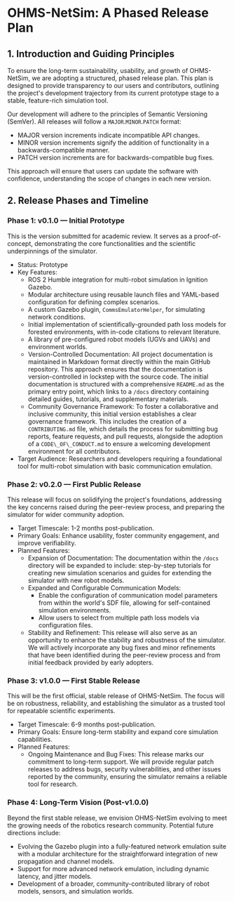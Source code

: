 # **OHMS-NetSim: A Phased Release Plan**

## **1\. Introduction and Guiding Principles**

To ensure the long-term sustainability, usability, and growth of OHMS-NetSim, we are adopting a structured, phased release plan. This plan is designed to provide transparency to our users and contributors, outlining the project's development trajectory from its current prototype stage to a stable, feature-rich simulation tool.

Our development will adhere to the principles of Semantic Versioning (SemVer). All releases will follow a `MAJOR`.`MINOR`.`PATCH` format:

* MAJOR version increments indicate incompatible API changes.  
* MINOR version increments signify the addition of functionality in a backwards-compatible manner.  
* PATCH version increments are for backwards-compatible bug fixes.

This approach will ensure that users can update the software with confidence, understanding the scope of changes in each new version.

## **2\. Release Phases and Timeline**

### **Phase 1: v0.1.0 — Initial Prototype**

This is the version submitted for academic review. It serves as a proof-of-concept, demonstrating the core functionalities and the scientific underpinnings of the simulator.

* Status: Prototype  
* Key Features:  
  * ROS 2 Humble integration for multi-robot simulation in Ignition Gazebo.  
  * Modular architecture using reusable launch files and YAML-based configuration for defining complex scenarios.  
  * A custom Gazebo plugin, `CommsEmulatorHelper`, for simulating network conditions.  
  * Initial implementation of scientifically-grounded path loss models for forested environments, with in-code citations to relevant literature.  
  * A library of pre-configured robot models (UGVs and UAVs) and environment worlds.  
  * Version-Controlled Documentation: All project documentation is maintained in Markdown format directly within the main GitHub repository. This approach ensures that the documentation is version-controlled in lockstep with the source code. The initial documentation is structured with a comprehensive `README.md` as the primary entry point, which links to a `/docs` directory containing detailed guides, tutorials, and supplementary materials.  
  * Community Governance Framework: To foster a collaborative and inclusive community, this initial version establishes a clear governance framework. This includes the creation of a `CONTRIBUTING.md` file, which details the process for submitting bug reports, feature requests, and pull requests, alongside the adoption of a `CODE\_OF\_CONDUCT.md` to ensure a welcoming development environment for all contributors.  
* Target Audience: Researchers and developers requiring a foundational tool for multi-robot simulation with basic communication emulation.

### **Phase 2: v0.2.0 — First Public Release**

This release will focus on solidifying the project's foundations, addressing the key concerns raised during the peer-review process, and preparing the simulator for wider community adoption.

* Target Timescale: 1-2 months post-publication.  
* Primary Goals: Enhance usability, foster community engagement, and improve verifiability.  
* Planned Features:  
  * Expansion of Documentation: The documentation within the `/docs` directory will be expanded to include: step-by-step tutorials for creating new simulation scenarios and guides for extending the simulator with new robot models.  
  * Expanded and Configurable Communication Models:  
    * Enable the configuration of communication model parameters from within the world's SDF file, allowing for self-contained simulation environments.  
    * Allow users to select from multiple path loss models via configuration files.  
  * Stability and Refinement: This release will also serve as an opportunity to enhance the stability and robustness of the simulator. We will actively incorporate any bug fixes and minor refinements that have been identified during the peer-review process and from initial feedback provided by early adopters.

### **Phase 3: v1.0.0 — First Stable Release**

This will be the first official, stable release of OHMS-NetSim. The focus will be on robustness, reliability, and establishing the simulator as a trusted tool for repeatable scientific experiments.

* Target Timescale: 6-9 months post-publication.  
* Primary Goals: Ensure long-term stability and expand core simulation capabilities.  
* Planned Features:  
  * Ongoing Maintenance and Bug Fixes: This release marks our commitment to long-term support. We will provide regular patch releases to address bugs, security vulnerabilities, and other issues reported by the community, ensuring the simulator remains a reliable tool for research.

### **Phase 4: Long-Term Vision (Post-v1.0.0)**

Beyond the first stable release, we envision OHMS-NetSim evolving to meet the growing needs of the robotics research community. Potential future directions include:

* Evolving the Gazebo plugin into a fully-featured network emulation suite with a modular architecture for the straightforward integration of new propagation and channel models.  
* Support for more advanced network emulation, including dynamic latency, and jitter models.  
* Development of a broader, community-contributed library of robot models, sensors, and simulation worlds.
